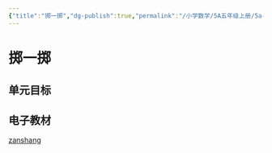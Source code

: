 ```yaml
---
{"title":"掷一掷","dg-publish":true,"permalink":"/小学数学/5A五年级上册/5a-4-1/","dgPassFrontmatter":true,"noteIcon":""}
---
```



# 掷一掷

## 单元目标


## 电子教材

<Epep grade="xxsx5a" :pep="1221001501141" :pages="50" :paged="51" ></Epep>

[zanshang](../res/zanshang.md ':include')